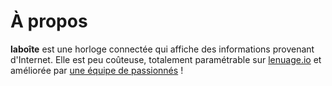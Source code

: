 # À propos
**laboîte** est une horloge connectée qui affiche des informations provenant d'Internet. Elle est peu coûteuse, totalement paramétrable sur [lenuage.io](https://lenuage.io/) et améliorée par [une équipe de passionnés](https://github.com/orgs/laboiteproject/people) !
